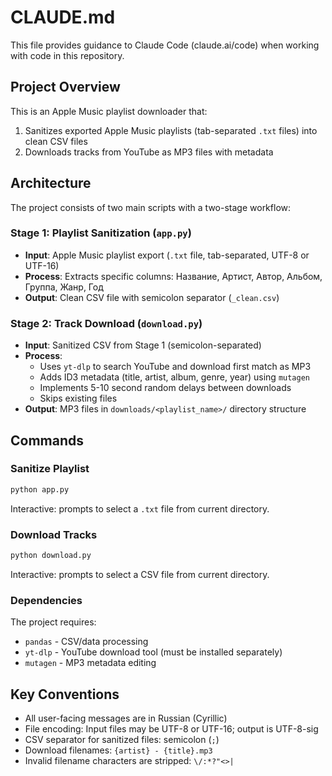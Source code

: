 # CLAUDE.md

This file provides guidance to Claude Code (claude.ai/code) when working with code in this repository.

## Project Overview

This is an Apple Music playlist downloader that:
1. Sanitizes exported Apple Music playlists (tab-separated `.txt` files) into clean CSV files
2. Downloads tracks from YouTube as MP3 files with metadata

## Architecture

The project consists of two main scripts with a two-stage workflow:

### Stage 1: Playlist Sanitization (`app.py`)
- **Input**: Apple Music playlist export (`.txt` file, tab-separated, UTF-8 or UTF-16)
- **Process**: Extracts specific columns: Название, Артист, Автор, Альбом, Группа, Жанр, Год
- **Output**: Clean CSV file with semicolon separator (`_clean.csv`)

### Stage 2: Track Download (`download.py`)
- **Input**: Sanitized CSV from Stage 1 (semicolon-separated)
- **Process**:
  - Uses `yt-dlp` to search YouTube and download first match as MP3
  - Adds ID3 metadata (title, artist, album, genre, year) using `mutagen`
  - Implements 5-10 second random delays between downloads
  - Skips existing files
- **Output**: MP3 files in `downloads/<playlist_name>/` directory structure

## Commands

### Sanitize Playlist
```bash
python app.py
```
Interactive: prompts to select a `.txt` file from current directory.

### Download Tracks
```bash
python download.py
```
Interactive: prompts to select a CSV file from current directory.

### Dependencies
The project requires:
- `pandas` - CSV/data processing
- `yt-dlp` - YouTube download tool (must be installed separately)
- `mutagen` - MP3 metadata editing

## Key Conventions

- All user-facing messages are in Russian (Cyrillic)
- File encoding: Input files may be UTF-8 or UTF-16; output is UTF-8-sig
- CSV separator for sanitized files: semicolon (`;`)
- Download filenames: `{artist} - {title}.mp3`
- Invalid filename characters are stripped: `\/:*?"<>|`
